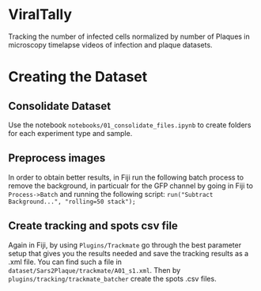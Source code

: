 # ViralTally
Tracking the number of infected cells normalized by number of Plaques in microscopy timelapse videos of infection and plaque datasets.

# Creating the Dataset

## Consolidate Dataset
Use the notebook `notebooks/01_consolidate_files.ipynb` to create folders for each experiment type and sample.

## Preprocess images
In order to obtain better results, in Fiji run the following batch process to remove the background, in particualr
for the GFP channel by going in Fiji to `Process->Batch` and running the following script:
`run("Subtract Background...", "rolling=50 stack");`

## Create tracking and spots csv file
Again in Fiji, by using `Plugins/Trackmate` go through the best parameter setup that gives you the results needed and
save the tracking results as a .xml file. You can find such a file in `dataset/Sars2Plaque/trackmate/A01_s1.xml`.
Then by `plugins/tracking/trackmate_batcher` create the spots .csv files.
